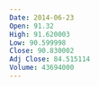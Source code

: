 ```yaml
---
Date: 2014-06-23
Open: 91.32
High: 91.620003
Low: 90.599998
Close: 90.830002
Adj Close: 84.515114
Volume: 43694000
---
```

